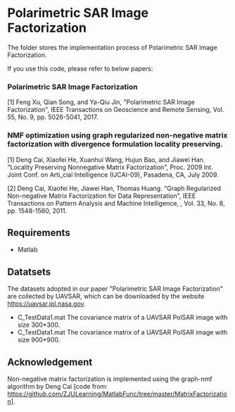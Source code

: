 # Polarimetric SAR Image Factorization 
The folder stores the implementation process of Polarimetric SAR Image Factorization. 

If you use this code, please refer to below papers:
### Polarimetric SAR Image Factorization
[1]  Feng Xu, Qian Song, and Ya-Qiu Jin,  "Polarimetric SAR Image Factorization",  IEEE Transactions on Geoscience and Remote Sensing, Vol. 55, No. 9, pp. 5026-5041, 2017.  
### NMF optimization using graph regularized non-negative matrix factorization with divergence formulation locality preserving.
[1]  Deng Cai, Xiaofei He, Xuanhui Wang, Hujun Bao, and Jiawei Han. "Locality Preserving Nonnegative Matrix Factorization", Proc. 2009 Int. Joint Conf. on Arti_cial Intelligence (IJCAI-09), Pasadena, CA, July 2009. 

[2]  Deng Cai, Xiaofei He, Jiawei Han, Thomas Huang. "Graph Regularized Non-negative Matrix Factorization for Data Representation", IEEE Transactions on Pattern Analysis and Machine Intelligence, , Vol. 33, No. 8, pp. 1548-1560, 2011.  

## Requirements
- Matlab

## Datatsets
The datasets adopted in our paper "Polarimetric SAR Image Factorization" are collected by UAVSAR, which can be downloaded by the website 
https://uavsar.jpl.nasa.gov.
- C_TestData1.mat  The covariance matrix of a UAVSAR PolSAR image with size 300*300.
- C_TestData1.mat  The covariance matrix of a UAVSAR PolSAR image with size 900*900.

## Acknowledgement 
Non-negative matrix factorization is implemented using the graph-nmf algorithm by Deng Cai [code from: https://github.com/ZJULearning/MatlabFunc/tree/master/MatrixFactorization].
